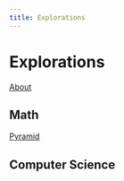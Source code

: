 ```yaml
---
title: Explorations
---
```



# Explorations


[About](about.html)


## Math

[Pyramid](pyramid)


## Computer Science


